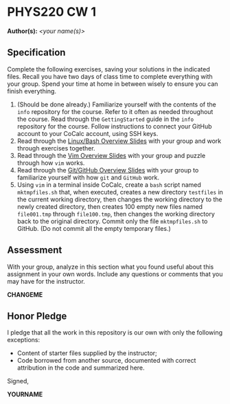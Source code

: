 # PHYS220 CW 1

**Author(s):** _\<your name(s)\>_

## Specification

Complete the following exercises, saving your solutions in the indicated files. Recall you have two days of class time to complete everything with your group. Spend your time at home in between wisely to ensure you can finish everything. 

1. (Should be done already.) Familiarize yourself with the contents of the `info` repository for the course. Refer to it often as needed throughout the course. Read through the `GettingStarted` guide in the `info` repository for the course. Follow instructions to connect your GitHub account to your CoCalc account, using SSH keys.
1. Read through the [Linux/Bash Overview Slides](http://slides.com/profdressel/linux-bash-overview) with your group and work through exercises together.
1. Read through the [Vim Overview Slides](http://slides.com/profdressel/vim-overview) with your group and puzzle through how `vim` works.
1. Read through the [Git/GitHub Overview Slides](http://slides.com/profdressel/git-overview) with your group to familiarize yourself with how `git` and `GitHub` work.
1. Using ```vim``` in a terminal inside CoCalc, create a ```bash``` script named ```mktmpfiles.sh``` that, when executed, creates a new directory ```testfiles``` in the current working directory, then changes the working directory to the newly created directory, then creates 100 empty new files named ```file001.tmp``` through ```file100.tmp```, then changes the working directory back to the original directory. Commit only the file ```mktmpfiles.sh``` to GitHub. (Do not commit all the empty temporary files.)

## Assessment

With your group, analyze in this section what you found useful about this assignment in your own words. Include any questions or comments that you may have for the instructor.

**CHANGEME**

## Honor Pledge

I pledge that all the work in this repository is our own with only the following exceptions:

* Content of starter files supplied by the instructor;
* Code borrowed from another source, documented with correct attribution in the code and summarized here.

Signed,

**YOURNAME**
